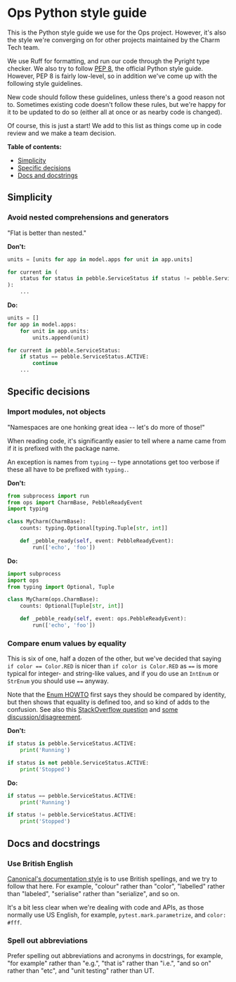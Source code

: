 # Ops Python style guide

This is the Python style guide we use for the Ops project. However, it's also the style we're converging on for other projects maintained by the Charm Tech team.

We use Ruff for formatting, and run our code through the Pyright type checker. We also try to follow [PEP 8](https://peps.python.org/pep-0008/), the official Python style guide. However, PEP 8 is fairly low-level, so in addition we've come up with the following style guidelines.

New code should follow these guidelines, unless there's a good reason not to. Sometimes existing code doesn't follow these rules, but we're happy for it to be updated to do so (either all at once or as nearby code is changed).

Of course, this is just a start! We add to this list as things come up in code review and we make a team decision.


**Table of contents:**

* [Simplicity](#simplicity)
* [Specific decisions](#specific-decisions)
* [Docs and docstrings](#docs-and-docstrings)


## Simplicity

### Avoid nested comprehensions and generators

"Flat is better than nested."

**Don't:**

```python
units = [units for app in model.apps for unit in app.units]

for current in (
    status for status in pebble.ServiceStatus if status != pebble.ServiceStatus.ACTIVE
):
    ...
```

**Do:**

```python
units = []
for app in model.apps:
    for unit in app.units:
        units.append(unit)

for current in pebble.ServiceStatus:
    if status == pebble.ServiceStatus.ACTIVE:
        continue
    ...
```

## Specific decisions

### Import modules, not objects

"Namespaces are one honking great idea -- let's do more of those!"

When reading code, it's significantly easier to tell where a name came from if it is prefixed with the package name.

An exception is names from `typing` -- type annotations get too verbose if these all have to be prefixed with `typing.`.

**Don't:**

```python
from subprocess import run
from ops import CharmBase, PebbleReadyEvent
import typing

class MyCharm(CharmBase):
	counts: typing.Optional[typing.Tuple[str, int]]

	def _pebble_ready(self, event: PebbleReadyEvent):
		run(['echo', 'foo'])
```

**Do:**

```python
import subprocess
import ops
from typing import Optional, Tuple

class MyCharm(ops.CharmBase):
	counts: Optional[Tuple[str, int]]

	def _pebble_ready(self, event: ops.PebbleReadyEvent):
		run(['echo', 'foo'])
```


### Compare enum values by equality

This is six of one, half a dozen of the other, but we've decided that saying `if color == Color.RED` is nicer than `if color is Color.RED` as `==` is more typical for integer- and string-like values, and if you do use an `IntEnum` or `StrEnum` you should use `==` anyway.

Note that the [Enum HOWTO](https://docs.python.org/3/howto/enum.html#comparisons) first says they should be compared by identity, but then shows that equality is defined too, and so kind of adds to the confusion. See also this [StackOverflow question](https://stackoverflow.com/questions/25858497/should-enum-instances-be-compared-by-identity-or-equality) and [some discussion/disagreement](https://github.com/pylint-dev/pylint/issues/5356).

**Don't:**

```python
if status is pebble.ServiceStatus.ACTIVE:
    print('Running')

if status is not pebble.ServiceStatus.ACTIVE:
    print('Stopped')
```

**Do:**

```python
if status == pebble.ServiceStatus.ACTIVE:
    print('Running')

if status != pebble.ServiceStatus.ACTIVE:
    print('Stopped')
```


## Docs and docstrings

### Use British English

[Canonical's documentation style](https://docs.ubuntu.com/styleguide/en/) is to use British spellings, and we try to follow that here. For example, "colour" rather than "color", "labelled" rather than "labeled", "serialise" rather than "serialize", and so on.

It's a bit less clear when we're dealing with code and APIs, as those normally use US English, for example, `pytest.mark.parametrize`, and `color: #fff`.


### Spell out abbreviations

Prefer spelling out abbreviations and acronyms in docstrings, for example, "for example" rather than "e.g.", "that is" rather than "i.e.", "and so on" rather than "etc", and "unit testing" rather than UT.
